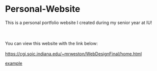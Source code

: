 # Personal-Website

This is a personal portfolio website I created during my senior year at IU!
<br><br><br><br>
You can view this website with the link below: 
<br><br>
https://cgi.soic.indiana.edu/~mrweston/WebDesignFinal/home.html

<a href="https://cgi.soic.indiana.edu/~mrweston/WebDesignFinal/home.html/" target="_blank">example</a>
